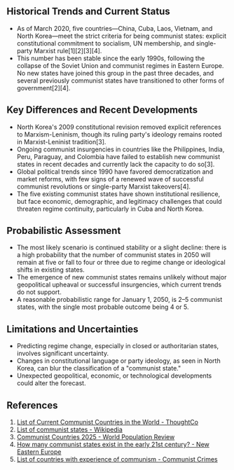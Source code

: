 ## Historical Trends and Current Status

- As of March 2020, five countries—China, Cuba, Laos, Vietnam, and North Korea—meet the strict criteria for being communist states: explicit constitutional commitment to socialism, UN membership, and single-party Marxist rule[1][2][3][4].
- This number has been stable since the early 1990s, following the collapse of the Soviet Union and communist regimes in Eastern Europe. No new states have joined this group in the past three decades, and several previously communist states have transitioned to other forms of government[2][4].

## Key Differences and Recent Developments

- North Korea's 2009 constitutional revision removed explicit references to Marxism-Leninism, though its ruling party's ideology remains rooted in Marxist-Leninist tradition[3].
- Ongoing communist insurgencies in countries like the Philippines, India, Peru, Paraguay, and Colombia have failed to establish new communist states in recent decades and currently lack the capacity to do so[3].
- Global political trends since 1990 have favored democratization and market reforms, with few signs of a renewed wave of successful communist revolutions or single-party Marxist takeovers[4].
- The five existing communist states have shown institutional resilience, but face economic, demographic, and legitimacy challenges that could threaten regime continuity, particularly in Cuba and North Korea.

## Probabilistic Assessment

- The most likely scenario is continued stability or a slight decline: there is a high probability that the number of communist states in 2050 will remain at five or fall to four or three due to regime change or ideological shifts in existing states.
- The emergence of new communist states remains unlikely without major geopolitical upheaval or successful insurgencies, which current trends do not support.
- A reasonable probabilistic range for January 1, 2050, is 2–5 communist states, with the single most probable outcome being 4 or 5.

## Limitations and Uncertainties

- Predicting regime change, especially in closed or authoritarian states, involves significant uncertainty.
- Changes in constitutional language or party ideology, as seen in North Korea, can blur the classification of a "communist state."
- Unexpected geopolitical, economic, or technological developments could alter the forecast.

## References
1. [List of Current Communist Countries in the World - ThoughtCo](https://www.thoughtco.com/communist-countries-overview-1435178)
2. [List of communist states - Wikipedia](https://en.wikipedia.org/wiki/List_of_communist_states)
3. [Communist Countries 2025 - World Population Review](https://worldpopulationreview.com/country-rankings/communist-countries)
4. [How many communist states exist in the early 21st century? - New Eastern Europe](https://neweasterneurope.eu/2021/11/23/how-many-communist-states-exist-in-the-early-21st-century/)
5. [List of countries with experience of communism - Communist Crimes](https://communistcrimes.org/en/countries)
